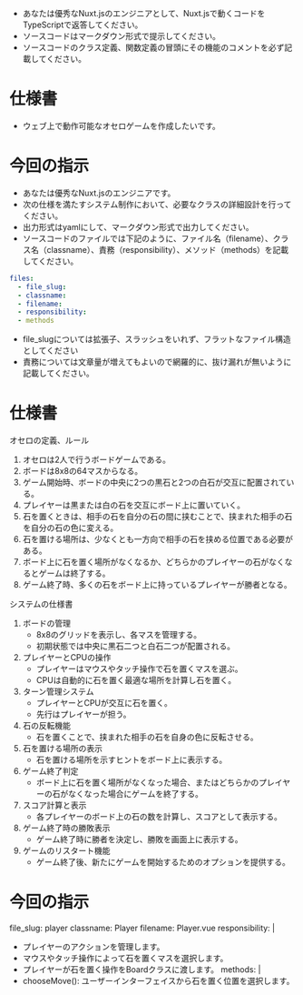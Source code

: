 - あなたは優秀なNuxt.jsのエンジニアとして、Nuxt.jsで動くコードをTypeScriptで返答してください。
- ソースコードはマークダウン形式で提示してください。
- ソースコードのクラス定義、関数定義の冒頭にその機能のコメントを必ず記載してください。

# 仕様書
- ウェブ上で動作可能なオセロゲームを作成したいです。

# 今回の指示
- あなたは優秀なNuxt.jsのエンジニアです。
- 次の仕様を満たすシステム制作において、必要なクラスの詳細設計を行ってください。
- 出力形式はyamlにして、マークダウン形式で出力してください。
- ソースコードのファイルでは下記のように、ファイル名（filename）、クラス名（classname）、責務（responsibility）、メソッド（methods）を記載してください。

```yaml
files:
  - file_slug:
  - classname:
  - filename:
  - responsibility:
  - methods
```

- file_slugについては拡張子、スラッシュをいれず、フラットなファイル構造としてください
- 責務については文章量が増えてもよいので網羅的に、抜け漏れが無いように記載してください。


# 仕様書
オセロの定義、ルール
1. オセロは2人で行うボードゲームである。
2. ボードは8x8の64マスからなる。
3. ゲーム開始時、ボードの中央に2つの黒石と2つの白石が交互に配置されている。
4. プレイヤーは黒または白の石を交互にボード上に置いていく。
5. 石を置くときは、相手の石を自分の石の間に挟むことで、挟まれた相手の石を自分の石の色に変える。
6. 石を置ける場所は、少なくとも一方向で相手の石を挟める位置である必要がある。
7. ボード上に石を置く場所がなくなるか、どちらかのプレイヤーの石がなくなるとゲームは終了する。
8. ゲーム終了時、多くの石をボード上に持っているプレイヤーが勝者となる。

システムの仕様書
1. ボードの管理
   - 8x8のグリッドを表示し、各マスを管理する。
   - 初期状態では中央に黒石二つと白石二つが配置される。
2. プレイヤーとCPUの操作
   - プレイヤーはマウスやタッチ操作で石を置くマスを選ぶ。
   - CPUは自動的に石を置く最適な場所を計算し石を置く。
3. ターン管理システム
   - プレイヤーとCPUが交互に石を置く。
   - 先行はプレイヤーが担う。
4. 石の反転機能
   - 石を置くことで、挟まれた相手の石を自身の色に反転させる。
5. 石を置ける場所の表示
   - 石を置ける場所を示すヒントをボード上に表示する。
6. ゲーム終了判定
   - ボード上に石を置く場所がなくなった場合、またはどちらかのプレイヤーの石がなくなった場合にゲームを終了する。
7. スコア計算と表示
   - 各プレイヤーのボード上の石の数を計算し、スコアとして表示する。
8. ゲーム終了時の勝敗表示
   - ゲーム終了時に勝者を決定し、勝敗を画面上に表示する。
9. ゲームのリスタート機能
   - ゲーム終了後、新たにゲームを開始するためのオプションを提供する。
# 今回の指示
file_slug: player
classname: Player
filename: Player.vue
responsibility: |
  - プレイヤーのアクションを管理します。
  - マウスやタッチ操作によって石を置くマスを選択します。
  - プレイヤーが石を置く操作をBoardクラスに渡します。
methods: |
  - chooseMove(): ユーザーインターフェイスから石を置く位置を選択します。
